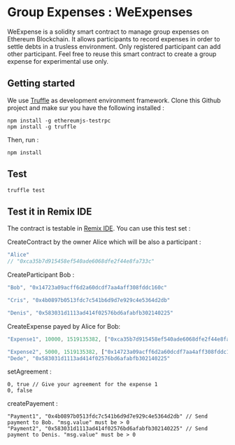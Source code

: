 # Group Expenses : WeExpenses

WeExpense is a solidity smart contract to manage group expenses on Ethereum Blockchain.
It allows participants to record expenses in order to settle debts in a trusless environment.
Only registered participant can add other participant.
Feel free to reuse this smart contract to create a group expense for experimental use only.

## Getting started

We use [Truffle](https://github.com/trufflesuite/truffle) as development environment framework.
Clone this Github project and make sur you have the following installed :

```
npm install -g ethereumjs-testrpc
npm install -g truffle
```

Then, run :

```
npm install
```

## Test

```
truffle test
```

## Test it in Remix IDE

The contract is testable in [Remix IDE](https://remix.ethereum.org/).
You can use this test set :

CreateContract by the owner Alice which will be also a participant :
```javascript
"Alice"
// "0xca35b7d915458ef540ade6068dfe2f44e8fa733c"
```

CreateParticipant Bob :
```javascript
"Bob", "0x14723a09acff6d2a60dcdf7aa4aff308fddc160c"

"Cris", "0x4b0897b0513fdc7c541b6d9d7e929c4e5364d2db"

"Denis", "0x583031d1113ad414f02576bd6afabfb302140225"
```

CreateExpense payed by Alice for Bob:

```javascript
"Expense1", 10000, 1519135382, ["0xca35b7d915458ef540ade6068dfe2f44e8fa733c","0x14723a09acff6d2a60dcdf7aa4aff308fddc160c", "0x4b0897b0513fdc7c541b6d9d7e929c4e5364d2db", "0x583031d1113ad414f02576bd6afabfb302140225"]

"Expense2", 5000, 1519135382, ["0x14723a09acff6d2a60dcdf7aa4aff308fddc160c", "0xca35b7d915458ef540ade6068dfe2f44e8fa733c", "0x4b0897b0513fdc7c541b6d9d7e929c4e5364d2db"]
"Dede", "0x583031d1113ad414f02576bd6afabfb302140225"
```

setAgreement :
```
0, true // Give your agreement for the expense 1
0, false
```

createPayement : 
```
"Payment1", "0x4b0897b0513fdc7c541b6d9d7e929c4e5364d2db" // Send payment to Bob. "msg.value" must be > 0
"Payment2", "0x583031d1113ad414f02576bd6afabfb302140225" // Send payment to Denis. "msg.value" must be > 0

```
